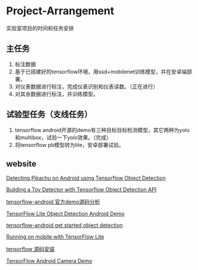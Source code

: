 # Project-Arrangement
实验室项目的时间和任务安排


## 主任务
1. 标注数据
2. 基于已搭建好的tensorflow环境，用ssd+mobilenet训练模型，并在安卓端部署。
3. 对仪表数据进行标注，完成仪表识别和仪表读数。（正在进行）
4. 对其余数据进行标注，并训练模型。


## 试验型任务（支线任务）
1. tensorflow android开源的demo有三种目标目标检测模型，其它两种为yolo和multibox，试验一下yolo效果。（完成）
2. 将tensorflow pb模型转为lite，安卓部署试验。

## website
[Detecting Pikachu on Android using Tensorflow Object Detection](https://towardsdatascience.com/detecting-pikachu-on-android-using-tensorflow-object-detection-15464c7a60cd)  
  
[Building a Toy Detector with Tensorflow Object Detection API](https://towardsdatascience.com/building-a-toy-detector-with-tensorflow-object-detection-api-63c0fdf2ac95)  
  
[tensorflow-android 官方demo源码分析](https://blog.csdn.net/u013510838/article/details/79827119)  
  
[TensorFlow Lite Object Detection Android Demo](https://github.com/tensorflow/examples/blob/master/lite/examples/object_detection/android/README.md)  
  
[tensorflow-android get started object detection](https://tensorflow.google.cn/lite/models/object_detection/overview)  
  
[Running on mobile with TensorFlow Lite](https://github.com/tensorflow/models/blob/master/research/object_detection/g3doc/running_on_mobile_tensorflowlite.md)  
  
[tensorflow 源码安装](https://www.tensorflow.org/install/source)  
  
[TensorFlow Android Camera Demo](https://github.com/tensorflow/tensorflow/tree/master/tensorflow/examples/android)
